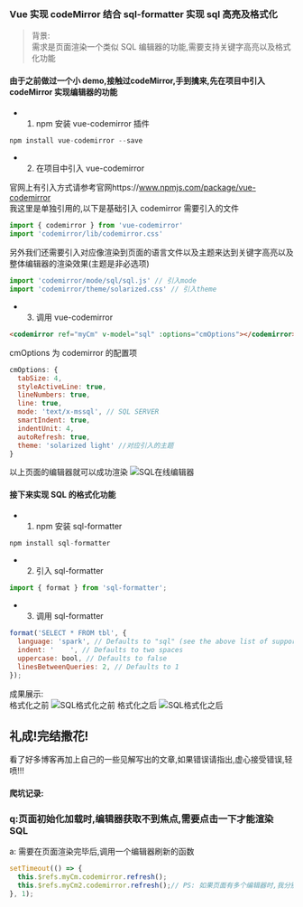 ### Vue 实现 codeMirror 结合 sql-formatter 实现 sql 高亮及格式化

> 背景:<br>
> 需求是页面渲染一个类似 SQL 编辑器的功能,需要支持关键字高亮以及格式化功能

#### 由于之前做过一个小 demo,接触过<b>codeMirror</b>,手到擒来,先在项目中引入 codeMirror 实现编辑器的功能

- 1. npm 安装 vue-codemirror 插件

```JavaScript
npm install vue-codemirror --save
```

- 2. 在项目中引入 vue-codemirror

官网上有引入方式请参考官网https://www.npmjs.com/package/vue-codemirror<br>
我这里是单独引用的,以下是基础引入 codemirror 需要引入的文件

```JavaScript
import { codemirror } from 'vue-codemirror'
import 'codemirror/lib/codemirror.css'
```

另外我们还需要引入对应像渲染到页面的语言文件以及主题来达到关键字高亮以及整体编辑器的渲染效果(主题是非必选项)

```JavaScript
import 'codemirror/mode/sql/sql.js' // 引入mode
import 'codemirror/theme/solarized.css' // 引入theme
```

- 3. 调用 vue-codemirror

```html
<codemirror ref="myCm" v-model="sql" :options="cmOptions"></codemirror>
```

cmOptions 为 codemirror 的配置项

```JavaScript
cmOptions: {
  tabSize: 4,
  styleActiveLine: true,
  lineNumbers: true,
  line: true,
  mode: 'text/x-mssql', // SQL SERVER
  smartIndent: true,
  indentUnit: 4,
  autoRefresh: true,
  theme: 'solarized light' //对应引入的主题
}
```

以上页面的编辑器就可以成功渲染
![SQL在线编辑器](https://img-blog.csdnimg.cn/63bbfc0b204643f7afdd17aa256b2876.jpg?x-oss-process=image/watermark,type_ZHJvaWRzYW5zZmFsbGJhY2s,shadow_50,text_Q1NETiBARWNob19fX0VjaG8=,size_20,color_FFFFFF,t_70,g_se,x_16#pic_center)

#### 接下来实现 SQL 的格式化功能

- 1. npm 安装 sql-formatter

```JavaScript
npm install sql-formatter
```

- 2. 引入 sql-formatter

```JavaScript
import { format } from 'sql-formatter';
```

- 3. 调用 sql-formatter

```JavaScript
format('SELECT * FROM tbl', {
  language: 'spark', // Defaults to "sql" (see the above list of supported dialects)
  indent: '    ', // Defaults to two spaces
  uppercase: bool, // Defaults to false
  linesBetweenQueries: 2, // Defaults to 1
});
```

成果展示:<br>
格式化之前
![SQL格式化之前](https://img-blog.csdnimg.cn/ee64f4ba094b46ce9ab22df010c8ef80.png?x-oss-process=image/watermark,type_ZHJvaWRzYW5zZmFsbGJhY2s,shadow_50,text_Q1NETiBARWNob19fX0VjaG8=,size_20,color_FFFFFF,t_70,g_se,x_16#pic_center)
格式化之后
![SQL格式化之后](https://img-blog.csdnimg.cn/2173e5ba556742fa81b3d05d42f99913.png?x-oss-process=image/watermark,type_ZHJvaWRzYW5zZmFsbGJhY2s,shadow_50,text_Q1NETiBARWNob19fX0VjaG8=,size_20,color_FFFFFF,t_70,g_se,x_16#pic_center)

## 礼成!完结撒花!

看了好多博客再加上自己的一些见解写出的文章,如果错误请指出,虚心接受错误,轻喷!!!<br>

#### 爬坑记录:

### q:页面初始化加载时,编辑器获取不到焦点,需要点击一下才能渲染 SQL

a: 需要在页面渲染完毕后,调用一个编辑器刷新的函数

```JavaScript
setTimeout(() => {
  this.$refs.myCm.codemirror.refresh();
  this.$refs.myCm2.codemirror.refresh();// PS: 如果页面有多个编辑器时,我分别在调用的时候声明了不同名字的ref
}, 1);

```
